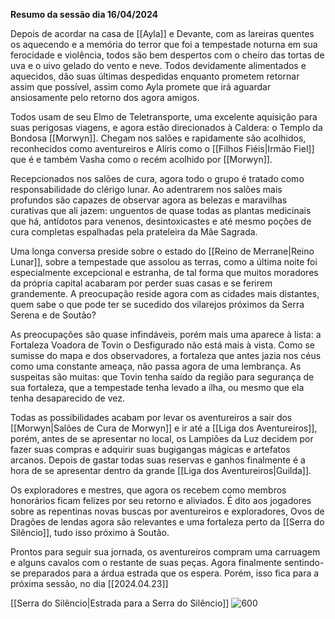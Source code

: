 **Resumo da sessão dia 16/04/2024**

Depois de acordar na casa de [[Ayla]] e Devante, com as lareiras quentes os aquecendo e a memória do terror que foi a tempestade noturna em sua ferocidade e violência, todos são bem despertos com o cheiro das tortas de uva e o uivo gelado do vento e neve. Todos devidamente alimentados e aquecidos, dão suas últimas despedidas enquanto prometem retornar assim que possível, assim como Ayla promete que irá aguardar ansiosamente pelo retorno dos agora amigos.

Todos usam de seu Elmo de Teletransporte, uma excelente aquisição para suas perigosas viagens, e agora estão direcionados à Caldera: o Templo da Bondosa [[Morwyn]]. Chegam nos salões e rapidamente são acolhidos, reconhecidos como aventureiros e Alíris como o [[Filhos Fiéis|Irmão Fiel]]  que é e também Vasha como o recém acolhido por [[Morwyn]]. 

Recepcionados nos salões de cura, agora todo o grupo é tratado como responsabilidade do clérigo lunar. Ao adentrarem nos salões mais profundos são capazes de observar agora as belezas e maravilhas curativas que ali jazem: unguentos de quase todas as plantas medicinais que há, antídotos para venenos, desintoxicastes e até mesmo poções de cura completas espalhadas pela prateleira da Mãe Sagrada.

Uma longa conversa preside sobre o estado do [[Reino de Merrane|Reino Lunar]], sobre a tempestade que assolou as terras, como a última noite foi especialmente excepcional e estranha, de tal forma que muitos moradores da própria capital acabaram por perder suas casas e se ferirem grandemente. A preocupação reside agora com as cidades mais distantes, quem sabe o que pode ter se sucedido dos vilarejos próximos da Serra Serena e de Soutão?

As preocupações são quase infindáveis, porém mais uma aparece à lista: a Fortaleza Voadora de Tovin o Desfigurado não está mais à vista. Como se sumisse do mapa e dos observadores, a fortaleza que antes jazia nos céus como uma constante ameaça, não passa agora de uma lembrança. As suspeitas são muitas: que Tovin tenha saído da região para segurança de sua fortaleza, que a tempestade tenha levado a ilha, ou mesmo que ela tenha desaparecido de vez.

Todas as possibilidades acabam por levar os aventureiros a sair dos [[Morwyn|Salões de Cura de Morwyn]] e ir até a [[Liga dos Aventureiros]], porém, antes de se apresentar no local, os Lampiões da Luz decidem por fazer suas compras e adquirir suas bugigangas mágicas e artefatos arcanos. Depois de gastar todas suas reservas e ganhos finalmente é a hora de se apresentar dentro da grande [[Liga dos Aventureiros|Guilda]].

Os exploradores e mestres, que agora os recebem como membros honorários ficam felizes por seu retorno e aliviados. É dito aos jogadores sobre as repentinas novas buscas por aventureiros e exploradores, Ovos de Dragões de lendas agora são relevantes e uma fortaleza perto da [[Serra do Silêncio]], tudo isso próximo à Soutão.

Prontos para seguir sua jornada, os aventureiros compram uma carruagem e alguns cavalos com o restante de suas peças. Agora finalmente sentindo-se preparados para a árdua estrada que os espera. Porém, isso fica para a próxima sessão, no dia [[2024.04.23]]

[[Serra do Silêncio|Estrada para a Serra do Silêncio]]
![600](https://i.pinimg.com/564x/71/e5/ed/71e5ed9640646ba44cd526b257b1d06f.jpg)
